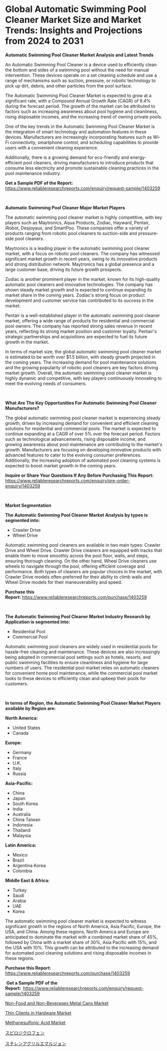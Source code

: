 <p><h1>Global Automatic Swimming Pool Cleaner Market Size and Market Trends: Insights and Projections from 2024 to 2031</h1></p><p><strong>Automatic Swimming Pool Cleaner Market Analysis and Latest Trends</strong></p>
<p><p>An Automatic Swimming Pool Cleaner is a device used to efficiently clean the bottom and sides of a swimming pool without the need for manual intervention. These devices operate on a set cleaning schedule and use a range of mechanisms such as suction, pressure, or robotic technology to pick up dirt, debris, and other particles from the pool surface.</p><p>The Automatic Swimming Pool Cleaner Market is expected to grow at a significant rate, with a Compound Annual Growth Rate (CAGR) of 9.4% during the forecast period. The growth of the market can be attributed to factors such as increasing awareness about pool hygiene and cleanliness, rising disposable incomes, and the increasing trend of owning private pools.</p><p>One of the key trends in the Automatic Swimming Pool Cleaner Market is the integration of smart technology and automation features in these devices. Manufacturers are increasingly incorporating features such as Wi-Fi connectivity, smartphone control, and scheduling capabilities to provide users with a convenient cleaning experience.</p><p>Additionally, there is a growing demand for eco-friendly and energy-efficient pool cleaners, driving manufacturers to introduce products that consume less electricity and promote sustainable cleaning practices in the pool maintenance industry.</p></p>
<p><strong>Get a Sample PDF of the Report:&nbsp;</strong> <a href="https://www.reliableresearchreports.com/enquiry/request-sample/1403259">https://www.reliableresearchreports.com/enquiry/request-sample/1403259</a></p>
<p>&nbsp;</p>
<p><strong>Automatic Swimming Pool Cleaner Major Market Players</strong></p>
<p><p>The automatic swimming pool cleaner market is highly competitive, with key players such as Maytronics, Aqua Products, Zodiac, Hayward, Pentair, iRobot, Desjoyaux, and SmartPoo. These companies offer a variety of products ranging from robotic pool cleaners to suction-side and pressure-side pool cleaners.</p><p>Maytronics is a leading player in the automatic swimming pool cleaner market, with a focus on robotic pool cleaners. The company has witnessed significant market growth in recent years, owing to its innovative products and strong distribution network. Maytronics has a global presence and a large customer base, driving its future growth prospects.</p><p>Zodiac is another prominent player in the market, known for its high-quality automatic pool cleaners and innovative technologies. The company has shown steady market growth and is expected to continue expanding its market share in the coming years. Zodiac's strong focus on product development and customer service has contributed to its success in the market.</p><p>Pentair is a well-established player in the automatic swimming pool cleaner market, offering a wide range of products for residential and commercial pool owners. The company has reported strong sales revenue in recent years, reflecting its strong market position and customer loyalty. Pentair's strategic partnerships and acquisitions are expected to fuel its future growth in the market.</p><p>In terms of market size, the global automatic swimming pool cleaner market is estimated to be worth over $1.5 billion, with steady growth projected in the coming years. The increasing demand for pool maintenance solutions and the growing popularity of robotic pool cleaners are key factors driving market growth. Overall, the automatic swimming pool cleaner market is highly dynamic and competitive, with key players continuously innovating to meet the evolving needs of consumers.</p></p>
<p>&nbsp;</p>
<p><strong>What Are The Key Opportunities For Automatic Swimming Pool Cleaner Manufacturers?</strong></p>
<p><p>The global automatic swimming pool cleaner market is experiencing steady growth, driven by increasing demand for convenient and efficient cleaning solutions for residential and commercial pools. The market is expected to continue expanding at a CAGR of over 5% over the forecast period. Factors such as technological advancements, rising disposable income, and growing awareness about pool maintenance are contributing to the market's growth. Manufacturers are focusing on developing innovative products with advanced features to cater to the evolving consumer preferences. Additionally, the increasing adoption of automated pool cleaning systems is expected to boost market growth in the coming years.</p></p>
<p><strong>Inquire or Share Your Questions If Any Before Purchasing This Report:</strong> <a href="https://www.reliableresearchreports.com/enquiry/pre-order-enquiry/1403259">https://www.reliableresearchreports.com/enquiry/pre-order-enquiry/1403259</a></p>
<p>&nbsp;</p>
<p><strong>Market Segmentation</strong></p>
<p><strong>The Automatic Swimming Pool Cleaner Market Analysis by types is segmented into:</strong></p>
<p><ul><li>Crawler Drive</li><li>Wheel Drive</li></ul></p>
<p><p>Automatic swimming pool cleaners are available in two main types: Crawler Drive and Wheel Drive. Crawler Drive cleaners are equipped with tracks that enable them to move smoothly across the pool floor, walls, and steps, ensuring thorough cleaning. On the other hand, Wheel Drive cleaners use wheels to navigate through the pool, offering efficient coverage and performance. Both types of cleaners are popular choices in the market, with Crawler Drive models often preferred for their ability to climb walls and Wheel Drive models for their maneuverability and speed.</p></p>
<p><strong>Purchase this Report:&nbsp;</strong><a href="https://www.reliableresearchreports.com/purchase/1403259">https://www.reliableresearchreports.com/purchase/1403259</a></p>
<p>&nbsp;</p>
<p><strong>The Automatic Swimming Pool Cleaner Market Industry Research by Application is segmented into:</strong></p>
<p><ul><li>Residential Pool</li><li>Commercial Pool</li></ul></p>
<p><p>Automatic swimming pool cleaners are widely used in residential pools for hassle-free cleaning and maintenance. These devices are also increasingly being adopted in commercial pool settings such as hotels, resorts, and public swimming facilities to ensure cleanliness and hygiene for large numbers of users. The residential pool market relies on automatic cleaners for convenient home pool maintenance, while the commercial pool market looks to these devices to efficiently clean and upkeep their pools for customers.</p></p>
<p>&nbsp;</p>
<p><strong>In terms of Region, the Automatic Swimming Pool Cleaner Market Players available by Region are:</strong></p>
<p>
    <p> <strong> North America: </strong>
        <ul>
            <li>United States</li>
            <li>Canada</li>
        </ul>
        </p> 
    <p> <strong> Europe: </strong>
        <ul>
            <li>Germany</li>
            <li>France</li>
            <li>U.K.</li>
            <li>Italy</li>
            <li>Russia</li>
        </ul>
        </p> 
    <p> <strong> Asia-Pacific: </strong>
        <ul>
            <li>China</li>
            <li>Japan</li>
            <li>South Korea</li>
            <li>India</li>
            <li>Australia</li>
            <li>China Taiwan</li>
            <li>Indonesia</li>
            <li>Thailand</li>
            <li>Malaysia</li>
        </ul>
        </p> 
    <p> <strong> Latin America: </strong>
        <ul>
            <li>Mexico</li>
            <li>Brazil</li>
            <li>Argentina Korea</li>
            <li>Colombia</li>
        </ul>
        </p> 
    <p> <strong> Middle East & Africa: </strong>
        <ul>
            <li>Turkey</li>
            <li>Saudi</li>
            <li>Arabia</li>
            <li>UAE</li>
            <li>Korea</li>
        </ul>
    </p>
    </p>
<p><p>The automatic swimming pool cleaner market is expected to witness significant growth in the regions of North America, Asia Pacific, Europe, the USA, and China. Among these regions, North America and Europe are anticipated to dominate the market with a combined market share of 45%, followed by China with a market share of 30%, Asia Pacific with 15%, and the USA with 10%. This growth can be attributed to the increasing demand for automated pool cleaning solutions and rising disposable incomes in these regions.</p></p>
<p><strong>Purchase this Report: </strong><a href="https://www.reliableresearchreports.com/purchase/1403259">https://www.reliableresearchreports.com/purchase/1403259</a></p>
<p>&nbsp;<strong>Get a Sample PDF of the Report:&nbsp;&nbsp;</strong><a href="https://www.reliableresearchreports.com/enquiry/request-sample/1403259">https://www.reliableresearchreports.com/enquiry/request-sample/1403259</a></p>
<p><strong></strong></p>
<p><p><a href="https://automatic-knee-4c7.notion.site/Global-Non-Food-and-Non-Beverages-Metal-Cans-Market-by-Types-Applications-and-Major-Players-with--acc6a2028ded4c2b93d2dbdc5ec5aa28">Non-Food and Non-Beverages Metal Cans Market</a></p><p><a href="https://pretty-mail-caf.notion.site/Thin-Clients-in-Hardware-Market-Offers-Provide-Insightful-Data-for-the-Time-Period-from-2024-to-2031-b19057782ab941faa165e13c0b448445">Thin Clients in Hardware Market</a></p><p><a href="https://view.publitas.com/reportprime-1/methanesulfonic-acid-market-size-share-trends-analysis-report-by-material-by-type-by-end-user-by-region-and-segment-forecasts-2024-2031/">Methanesulfonic Acid Market</a></p><p><a href="https://medium.com/@cameroneffertz/%E3%82%B9%E3%83%94%E3%83%AD%E3%82%B8%E3%82%AF%E3%83%AD%E3%83%95%E3%82%A7%E3%83%B3%E5%B8%82%E5%A0%B4%E3%81%AE%E5%88%86%E6%9E%90-2024%E5%B9%B4%E3%81%8B%E3%82%892031%E5%B9%B4%E3%81%BE%E3%81%A7%E3%81%AE%E3%82%B0%E3%83%AD%E3%83%BC%E3%83%90%E3%83%AB%E6%A5%AD%E7%95%8C%E3%81%AE%E5%B1%95%E6%9C%9B%E3%81%A8%E4%BA%88%E6%B8%AC-3558c6947f58">スピロジクロフェン</a></p><p><a href="https://medium.com/@cameroneffertz/%E3%82%B9%E3%83%81%E3%83%AC%E3%83%B3%E3%82%A2%E3%82%AF%E3%83%AA%E3%83%AB%E3%82%A8%E3%83%9E%E3%83%AB%E3%82%B7%E3%83%A7%E3%83%B3%E5%B8%82%E5%A0%B4%E3%82%B7%E3%82%A7%E3%82%A2%E3%81%AE%E9%80%B2%E5%8C%96%E3%81%A8%E5%B8%82%E5%A0%B4%E6%88%90%E9%95%B7%E3%83%88%E3%83%AC%E3%83%B3%E3%83%892024%E5%B9%B4%E3%81%8B%E3%82%892031%E5%B9%B4%E3%81%BE%E3%81%A7-84c96e74e19e">スチレンアクリルエマルジョン</a></p></p>